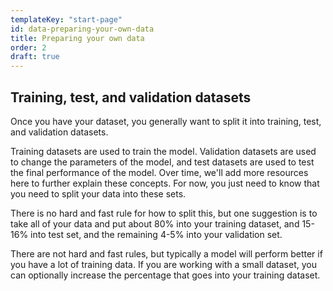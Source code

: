 ```yaml
---
templateKey: "start-page"
id: data-preparing-your-own-data
title: Preparing your own data
order: 2
draft: true
---
```


## Training, test, and validation datasets

Once you have your dataset, you generally want to split it into training, test, and validation datasets.

Training datasets are used to train the model. Validation datasets are used to change the parameters of the model, and test datasets are used to test the final performance of the model. Over time, we'll add more resources here to further explain these concepts. For now, you just need to know that you need to split your data into these sets.

There is no hard and fast rule for how to split this, but one suggestion is to take all of your data and put about 80% into your training dataset, and 15-16% into test set, and the remaining 4-5% into your validation set.

There are not hard and fast rules, but typically a model will perform better if you have a lot of training data. If you are working with a small dataset, you can optionally increase the percentage that goes into your training dataset.
